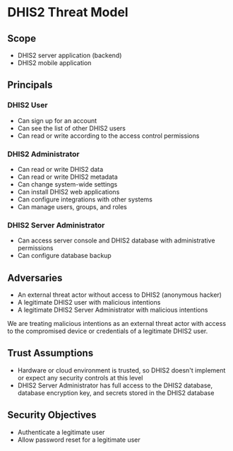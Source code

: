 # DHIS2 Threat Model

## Scope

- DHIS2 server application (backend)
- DHIS2 mobile application

## Principals

### DHIS2 User

- Can sign up for an account
- Can see the list of other DHIS2 users
- Can read or write according to the access control permissions

### DHIS2 Administrator

- Can read or write DHIS2 data
- Can read or write DHIS2 metadata
- Can change system-wide settings
- Can install DHIS2 web applications
- Can configure integrations with other systems
- Can manage users, groups, and roles

### DHIS2 Server Administrator

- Can access server console and DHIS2 database with administrative permissions
- Can configure database backup

## Adversaries

- An external threat actor without access to DHIS2 (anonymous hacker)
- A legitimate DHIS2 user with malicious intentions
- A legitimate DHIS2 Server Administrator with malicious intentions

We are treating malicious intentions as an external threat actor with access to the compromised device or credentials of a legitimate DHIS2 user.

## Trust Assumptions

- Hardware or cloud environment is trusted, so DHIS2 doesn't implement or expect any security controls at this level
- DHIS2 Server Administrator has full access to the DHIS2 database, database encryption key, and secrets stored in the DHIS2 database

## Security Objectives

- Authenticate a legitimate user
- Allow password reset for a legitimate user
